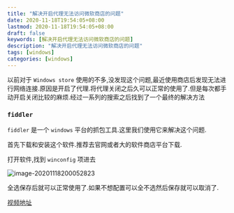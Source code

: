```yaml
---
title: "解决开启代理无法访问微软商店的问题"
date: 2020-11-18T19:54:05+08:00
lastmod: 2020-11-18T19:54:05+08:00
draft: false
keywords: [解决开启代理无法访问微软商店的问题]
description: "解决开启代理无法访问微软商店的问题"
tags: [windows]
categories: [windows]
---
```


以前对于 `Windows store` 使用的不多,没发现这个问题,最近使用商店后发现无法进行网络连接.原因是开启了代理.将代理关闭之后久可以正常的使用了.但是每次都手动开启关闭比较的麻烦.经过一系列的搜索之后找到了一个最终的解决方法

### `fiddler` 

`fiddler` 是一个 `windows` 平台的抓包工具.这里我们使用它来解决这个问题.

首先下载和安装这个软件.推荐去官网或者大的软件商店平台下载.

打开软件,找到 `winconfig` 项进去

![image-20201118200052823](https://cdn.jsdelivr.net/gh/ayuayue/cdn/img/20201118200936.png)

全选保存后就可以正常使用了.如果不想配置可以全不选然后保存就可以取消了.

[视频地址](https://www.bilibili.com/video/bv1pf4y1v7Eq)